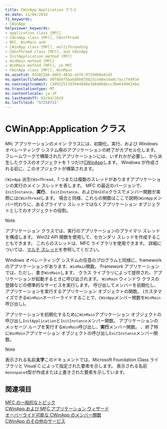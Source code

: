 ```yaml
---
title: CWinApp:Application クラス
ms.date: 11/04/2016
f1_keywords:
- CWinApp
helpviewer_keywords:
- application class [MFC]
- CWinApp class [MFC], CWinThread
- MFC, WinMain and
- CWinApp class [MFC], multithreading
- CWinThread class [MFC], and CWinApp
- InitApplication method [MFC]
- WinMain method [MFC]
- WinMain method [MFC], in MFC
- CWinApp class [MFC], WinMain
ms.assetid: 935822bb-d463-481b-a5f6-9719d68ed1d5
ms.openlocfilehash: d9f0d4f5ba6b6b070b23ce98ecda8c7accf44934
ms.sourcegitcommit: c3093251193944840e3d0a068ecc30e6449624ba
ms.translationtype: MT
ms.contentlocale: ja-JP
ms.lasthandoff: 03/04/2019
ms.locfileid: "57258711"
---
```

# <a name="cwinapp-the-application-class"></a>CWinApp:Application クラス

Mfc アプリケーションのメイン クラスには、初期化、実行、および Windows オペレーティング システム用のアプリケーションの終了がカプセル化します。 フレームワークで構築されたアプリケーションには、いずれかが必要し、から派生したクラスのオブジェクトを 1 つだけ[CWinApp](../mfc/reference/cwinapp-class.md)します。 Windows が作成される前に、このオブジェクトが構築されます。

`CWinApp` 派生`CWinThread`、1 つまたは複数のスレッドがありますアプリケーションの実行のメイン スレッドを表します。 MFC の最近のバージョンで、 `InitInstance`、**実行**、 `ExitInstance`、および`OnIdle`クラスでメンバー関数が実際には`CWinThread`します。 場合と同様、これらの関数はここで説明`CWinApp`メンバー代わりに、あるプライマリ スレッドではなくアプリケーション オブジェクトとしてのオブジェクトの役割。

> [!NOTE]
>  アプリケーション クラスでは、実行のアプリケーションのプライマリ スレッドを構成します。 Win32 API 関数を使用して、セカンダリ スレッドを作成することもできます。 これらのスレッドは、MFC ライブラリを使用できます。 詳細については、[マルチ スレッド](../parallel/multithreading-support-for-older-code-visual-cpp.md)を参照してください。

Windows オペレーティング システムの任意のプログラムと同様に、framework のアプリケーションがあります、`WinMain`関数。 Framework アプリケーションでは、ただし、書き`WinMain`します。 クラス ライブラリによって提供され、アプリケーションが起動するときに呼び出されます。 `WinMain` ウィンドウ クラスの登録などの標準的なサービスを実行します。 呼び出してメンバーを初期化し、アプリケーションを実行するアプリケーション オブジェクトの関数。 (カスタマイズできる`WinMain`オーバーライドすることで、`CWinApp`メンバー関数を`WinMain`呼び出し)。

アプリケーションを初期化するために`WinMain`アプリケーション オブジェクトの呼び出し`InitApplication`と`InitInstance`メンバー関数。 アプリケーションのメッセージ ループを実行する`WinMain`呼び出し、**実行**メンバー関数。 、終了時に`WinMain`アプリケーション オブジェクトの呼び出し`ExitInstance`メンバー関数。

> [!NOTE]
>  表示される名前**太字**このドキュメントでは、Microsoft Foundation Class ライブラリと Visual C によって指定された要素を示します。 表示される名前`monospaced`型が作成または上書きされた要素を示しています。

## <a name="see-also"></a>関連項目

[MFC の一般的なトピック](../mfc/general-mfc-topics.md)<br/>
[CWinApp および MFC アプリケーション ウィザード](../mfc/cwinapp-and-the-mfc-application-wizard.md)<br/>
[オーバーライド可能な CWinApp のメンバー関数](../mfc/overridable-cwinapp-member-functions.md)<br/>
[CWinApp のその他のサービス](../mfc/special-cwinapp-services.md)
